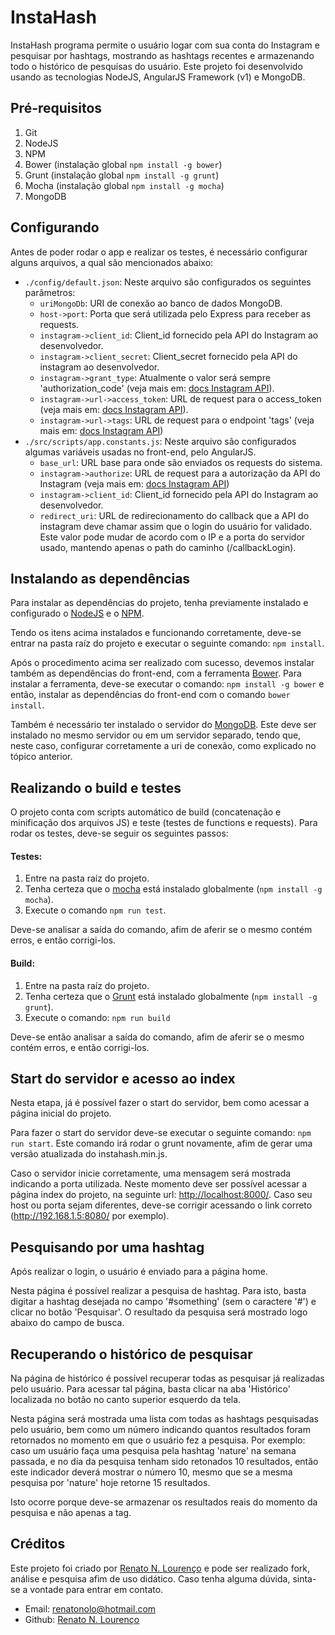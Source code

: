 # InstaHash
InstaHash programa permite o usuário logar com sua conta do Instagram e pesquisar por hashtags, mostrando as hashtags recentes e armazenando todo o histórico de pesquisas do usuário.
Este projeto foi desenvolvido usando as tecnologias NodeJS, AngularJS Framework (v1) e MongoDB.

## Pré-requisitos

 1. Git
 2. NodeJS
 3. NPM
 4. Bower (instalação global `npm install -g bower`)
 5. Grunt (instalação global `npm install -g grunt`)
 6. Mocha (instalação global `npm install -g mocha`)
 7. MongoDB

## Configurando
Antes de poder rodar o app e realizar os testes, é necessário configurar alguns arquivos, a qual são mencionados abaixo:

 - `./config/default.json`:
	 Neste arquivo são configurados os seguintes parâmetros:
	 - `uriMongoDb`: URI de conexão ao banco de dados MongoDB.
	 - `host->port`: Porta que será utilizada pelo Express para receber as requests.
	 - `instagram->client_id`: Client_id fornecido pela API do Instagram ao desenvolvedor.
	 - `instagram->client_secret`: Client_secret fornecido pela API do instagram ao desenvolvedor.
	 - `instagram->grant_type`: Atualmente o valor será sempre 'authorization_code' (veja mais em: [docs Instagram API](https://www.instagram.com/developer/authentication/)).
	 - `instagram->url->access_token`: URL de request para o access_token (veja mais em: [docs Instagram API](https://www.instagram.com/developer/authentication/)).
	 - `instagram->url->tags`: URL de request para o endpoint 'tags' (veja mais em: [docs Instagram API](https://www.instagram.com/developer/endpoints/tags/))
 - `./src/scripts/app.constants.js`:
	 Neste arquivo são configurados algumas variáveis usadas no front-end, pelo AngularJS.
	 - `base_url`: URL base para onde são enviados os requests do sistema.
	 - `instagram->authorize`: URL de request para a autorização da API do Instagram (veja mais em: [docs Instagram API](https://www.instagram.com/developer/authentication/))
	 - `instagram->client_id`: Client_id fornecido pela API do Instagram ao desenvolvedor.
	 - `redirect_uri`: URL de redirecionamento do callback que a API do instagram deve chamar assim que o login do usuário for validado. Este valor pode mudar de acordo com o IP e a porta do servidor usado, mantendo apenas o path do caminho (/callbackLogin).

## Instalando as dependências
Para instalar as dependências do projeto, tenha previamente instalado e configurado o [NodeJS](https://nodejs.org/en/) e o [NPM](https://www.npmjs.com/).

Tendo os itens acima instalados e funcionando corretamente, deve-se entrar na pasta raíz do projeto e executar o seguinte comando: `npm install`.

Após o procedimento acima ser realizado com sucesso, devemos instalar também as dependências do front-end, com a ferramenta [Bower](https://bower.io/). Para instalar a ferramenta, deve-se executar o comando: `npm install -g bower` e então, instalar as dependências do front-end com o comando `bower install`.

Também é necessário ter instalado o servidor do [MongoDB](https://www.mongodb.com/). Este deve ser instalado no mesmo servidor ou em um servidor separado, tendo que, neste caso, configurar corretamente a uri de conexão, como explicado no tópico anterior.

## Realizando o build e testes
O projeto conta com scripts automático de build (concatenação e minificação dos arquivos JS) e teste (testes de functions e requests).
Para rodar os testes, deve-se seguir os seguintes passos:
#### Testes:
 1. Entre na pasta raíz do projeto.
 2. Tenha certeza que o [mocha](https://mochajs.org/) está instalado globalmente (`npm install -g mocha`).
 3. Execute o comando `npm run test`.

 Deve-se analisar a saída do comando, afim de aferir se o mesmo contém erros, e então corrigi-los.

#### Build:

 1. Entre na pasta raíz do projeto.
 2. Tenha certeza que o [Grunt](https://gruntjs.com/) está instalado globalmente (`npm install -g grunt`).
 3. Execute o comando: `npm run build`

 Deve-se então analisar a saída do comando, afim de aferir se o mesmo contém erros, e então corrigi-los.

## Start do servidor e acesso ao index
Nesta etapa, já é possível fazer o start do servidor, bem como acessar a página inicial do projeto.

Para fazer o start do servidor deve-se executar o seguinte comando: `npm run start`. Este comando irá rodar o grunt novamente, afim de gerar uma versão atualizada do instahash.min.js.

Caso o servidor inicie corretamente, uma mensagem será mostrada indicando a porta utilizada. Neste momento deve ser possível acessar a página index do projeto, na seguinte url: [http://localhost:8000/](http://localhost:8000/). Caso seu host ou porta sejam diferentes, deve-se corrigir acessando o link correto (http://192.168.1.5:8080/ por exemplo).

## Pesquisando por uma hashtag
Após realizar o login, o usuário é enviado para a página home.

Nesta página é possível realizar a pesquisa de hashtag. Para isto, basta digitar a hashtag desejada no campo '#something' (sem o caractere '#') e clicar no botão 'Pesquisar'. O resultado da pesquisa será mostrado logo abaixo do campo de busca.

## Recuperando o histórico de pesquisar
Na página de histórico é possível recuperar todas as pesquisar já realizadas pelo usuário. Para acessar tal página, basta clicar na aba 'Histórico' localizada no botão no canto superior esquerdo da tela.

Nesta página será mostrada uma lista com todas as hashtags pesquisadas pelo usuário, bem como um número indicando quantos resultados foram retornados no momento em que o usuário fez a pesquisa. Por exemplo: caso um usuário faça uma pesquisa pela hashtag 'nature' na semana passada, e no dia da pesquisa tenham sido retonados 10 resultados, então este indicador deverá mostrar o número 10, mesmo que se a mesma pesquisa por 'nature' hoje retorne 15 resultados.

Isto ocorre porque deve-se armazenar os resultados reais do momento da pesquisa e não apenas a tag.

## Créditos
Este projeto foi criado por [Renato N. Lourenço](mailto://renatonolo@hotmail.com) e pode ser realizado fork, análise e pesquisa afim de uso didático. Caso tenha alguma dúvida, sinta-se a vontade para entrar em contato.
 - Email: [renatonolo@hotmail.com](mailto://renatonolo@hotmail.com)
 - Github: [Renato N. Lourenço](https://github.com/renatonolo)
